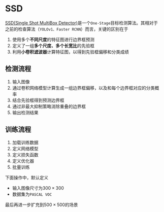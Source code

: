 
# SSD

[SSD(Single Shot MultiBox Detector)](https://arxiv.org/abs/1512.02325)是一个`One-Stage`目标检测算法。其相对于之前的检查算法（`YOLOv1、Faster RCNN`）而言，关键的区别在于

1. 使用多个**不同尺度**的特征图进行边界框预测
2. 定义了一组**多个尺度、多个长宽比**的先验框
2. 利用**小卷积滤波器**计算特征图，以得到先验框偏移和分类成绩

## 检测流程

1. 输入图像
2. 通过卷积网络模型计算生成一组边界框偏移，以及和每个边界框对应的分类概率
3. 结合先验框得到预测边界框
4. 通过非最大抑制策略消除重叠的边界框
5. 输出检测结果

## 训练流程

1. 加载训练数据
2. 定义网络模型
3. 定义损失函数
4. 定义优化器
5. 批量训练

下面操作中，默认定义

* 输入图像尺寸为$300\times 300$
* 数据集为`PASCAL VOC`

最后再进一步扩充到$500\times 500$的场景
